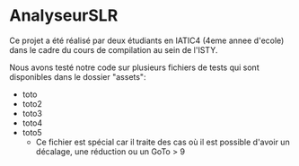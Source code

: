 # AnalyseurSLR
Ce projet a été réalisé par deux étudiants en IATIC4 (4eme annee d'ecole) dans le cadre du cours de compilation au sein de l'ISTY.

Nous avons testé notre code sur plusieurs fichiers de tests qui sont disponibles dans le dossier "assets":
* toto
* toto2
* toto3
* toto4
* toto5
  *  Ce fichier est spécial car il traite des cas où il est possible d'avoir un décalage, une réduction ou un GoTo > 9
